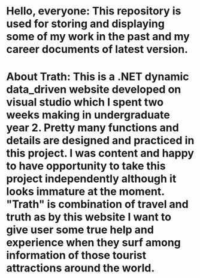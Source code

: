 # Hello, everyone: This repository is used for storing and displaying some of my work in the past and my career documents of latest version.
# About Trath: This is a .NET dynamic data_driven website developed on visual studio which I spent two weeks making in undergraduate year 2. Pretty many functions and details are designed and practiced in this project. I was content and happy to have opportunity to take this project independently although it looks immature at the moment. "Trath" is combination of travel and truth as by this website I want to give user some true help and experience when they surf among information of those tourist attractions around the world.
